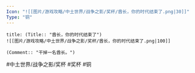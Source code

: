 ```yaml
---
Icon: "![[图片/游戏攻略/中土世界/战争之影/奖杯/酋长，你的时代结束了.png|30]]"
Type: "铜"
---
```

```ad-common-bronze-trophy
title: (Title:: "酋长，你的时代结束了")
![[图片/游戏攻略/中土世界/战争之影/奖杯/酋长，你的时代结束了.png|100]]

(Comment:: "干掉一名酋长。")
```

#中土世界/战争之影/奖杯 #奖杯 #铜

